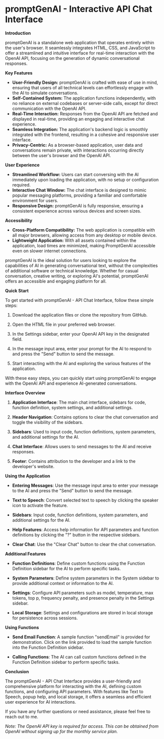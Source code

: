 # promptGenAI - Interactive API Chat Interface

**Introduction**

promptGenAI is a standalone web application that operates entirely within the user's browser. It seamlessly integrates HTML, CSS, and JavaScript to offer a streamlined and intuitive interface for real-time interaction with the OpenAI API, focusing on the generation of dynamic conversational responses.


**Key Features**

- **User-Friendly Design:** promptGenAI is crafted with ease of use in mind, ensuring that users of all technical levels can effortlessly engage with the AI to simulate conversations.
- **Self-Contained System:** The application functions independently, with no reliance on external codebases or server-side calls, except for direct communication with the OpenAI API.
- **Real-Time Interaction:** Responses from the OpenAI API are fetched and displayed in real-time, providing an engaging and interactive chat experience.
- **Seamless Integration:** The application's backend logic is smoothly integrated with the frontend, resulting in a cohesive and responsive user interface.
- **Privacy-Centric:** As a browser-based application, user data and conversations remain private, with interactions occurring directly between the user's browser and the OpenAI API.


**User Experience**

- **Streamlined Workflow:** Users can start conversing with the AI immediately upon loading the application, with no setup or configuration required.
- **Interactive Chat Window:** The chat interface is designed to mimic popular messaging platforms, providing a familiar and comfortable environment for users.
- **Responsive Design:** promptGenAI is fully responsive, ensuring a consistent experience across various devices and screen sizes.

**Accessibility**

- **Cross-Platform Compatibility:** The web application is compatible with all major browsers, allowing access from any desktop or mobile device.
- **Lightweight Application:** With all assets contained within the application, load times are minimized, making PromptGenAI accessible even on slower internet connections.

promptGenAI is the ideal solution for users looking to explore the capabilities of AI in generating conversational text, without the complexities of additional software or technical knowledge. Whether for casual conversation, creative writing, or exploring AI's potential, promptGenAI offers an accessible and engaging platform for all.


**Quick Start**

To get started with promptGenAI - API Chat Interface, follow these simple steps:

1. Download the application files or clone the repository from GitHub.

2. Open the HTML file in your preferred web browser.

3. In the Settings sidebar, enter your OpenAI API key in the designated field.

4. In the message input area, enter your prompt for the AI to respond to and press the "Send" button to send the message.

5. Start interacting with the AI and exploring the various features of the application.

With these easy steps, you can quickly start using promptGenAI to engage with the OpenAI API and experience AI-generated conversations.


**Interface Overview**

1. **Application Interface**: The main chat interface, sidebars for code, function definition, system settings, and additional settings.

2. **Header Navigation**: Contains options to clear the chat conversation and toggle the visibility of the sidebars.

3. **Sidebars**: Used to input code, function definitions, system parameters, and additional settings for the AI.

4. **Chat Interface**: Allows users to send messages to the AI and receive responses.

5. **Footer**: Contains attribution to the developer and a link to the developer's website.

**Using the Application**

- **Entering Messages**: Use the message input area to enter your message to the AI and press the "Send" button to send the message.

- **Text to Speech**: Convert selected text to speech by clicking the speaker icon to activate the feature.

- **Sidebars**: Input code, function definitions, system parameters, and additional settings for the AI.

- **Help Features**: Access help information for API parameters and function definitions by clicking the "?" button in the respective sidebars.

- **Clear Chat**: Use the "Clear Chat" button to clear the chat conversation.

**Additional Features**

- **Function Definitions**: Define custom functions using the Function Definition sidebar for the AI to perform specific tasks.

- **System Parameters**: Define system parameters in the System sidebar to provide additional context or information to the AI.

- **Settings**: Configure API parameters such as model, temperature, max tokens, top p, frequency penalty, and presence penalty in the Settings sidebar.

- **Local Storage**: Settings and configurations are stored in local storage for persistence across sessions.

**Using Functions**

- **Send Email Function**: A sample function "sendEmail" is provided for demonstration. Click on the link provided to load the sample function into the Function Definition sidebar.

- **Calling Functions**: The AI can call custom functions defined in the Function Definition sidebar to perform specific tasks.

**Conclusion**

The promptGenAI - API Chat Interface provides a user-friendly and comprehensive platform for interacting with the AI, defining custom functions, and configuring API parameters. With features like Text to Speech, popup help, and local storage, it offers a seamless and efficient user experience for AI interactions.

If you have any further questions or need assistance, please feel free to reach out to me.

*Note: The OpenAI API key is required for access. This can be obtained from OpenAI without signing up for the monthly service plan.*
